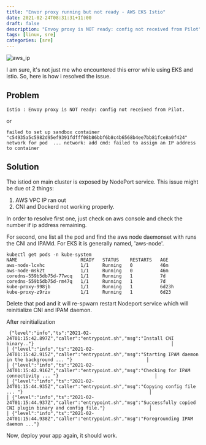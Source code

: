 ```yaml
---
title: "Envor proxy running but not ready - AWS EKS Istio"
date: 2021-02-24T08:31:31+11:00
draft: false
description: "Envoy proxy is NOT ready: config not received from Pilot"
tags: [linux, sre]
categories: [sre]
---
```


![aws_ip](/img/aws_ip.png)

I am sure, it's not just me who encountered this error while using EKS and istio. So, here is how i resolved the issue.

## Problem
```
Istio : Envoy proxy is NOT ready: config not received from Pilot.
```
or
```
failed to set up sandbox container "c54935a5c5982d95ef9391fdfff08b86bbf6b8c4b6568b4ee7bb81fce8a0f424" network for pod  ... network: add cmd: failed to assign an IP address to container
```


## Solution

The istiod on main cluster is exposed by NodePort service. This issue might be due ot 2 things:
1. AWS VPC IP ran out
2. CNI and Dockerd not working properly. 

In order to resolve first one, just check on aws console and check the number if ip address remaining.

For second, one list all the pod and find the aws node daemonset with runs the CNI and IPAMd. For EKS it is generally named, 'aws-node'. 
```
kubectl get pods -n kube-system                                                    
NAME                       READY   STATUS    RESTARTS   AGE
aws-node-lcxhc             1/1     Running   0          46m
aws-node-msk2t             1/1     Running   0          46m
coredns-559b5db75d-77wcq   1/1     Running   1          7d
coredns-559b5db75d-rm47q   1/1     Running   1          7d
kube-proxy-998jb           1/1     Running   1          6d23h
kube-proxy-z9rzv           1/1     Running   1          6d23  
```

Delete that pod and it will re-spwarn restart Nodeport service which will reinitialize CNI and IPAM daemon.


After reinitialization
```
 {"level":"info","ts":"2021-02-24T01:15:42.897Z","caller":"entrypoint.sh","msg":"Install CNI binary.."}                                                  │
│ {"level":"info","ts":"2021-02-24T01:15:42.915Z","caller":"entrypoint.sh","msg":"Starting IPAM daemon in the background ... "}                           │
│ {"level":"info","ts":"2021-02-24T01:15:42.916Z","caller":"entrypoint.sh","msg":"Checking for IPAM connectivity ... "}                                   │
│ {"level":"info","ts":"2021-02-24T01:15:44.935Z","caller":"entrypoint.sh","msg":"Copying config file ... "}                                              │
│ {"level":"info","ts":"2021-02-24T01:15:44.937Z","caller":"entrypoint.sh","msg":"Successfully copied CNI plugin binary and config file."}                │
│ {"level":"info","ts":"2021-02-24T01:15:44.938Z","caller":"entrypoint.sh","msg":"Foregrounding IPAM daemon ..."}
```

Now, deploy your app again, it should work.